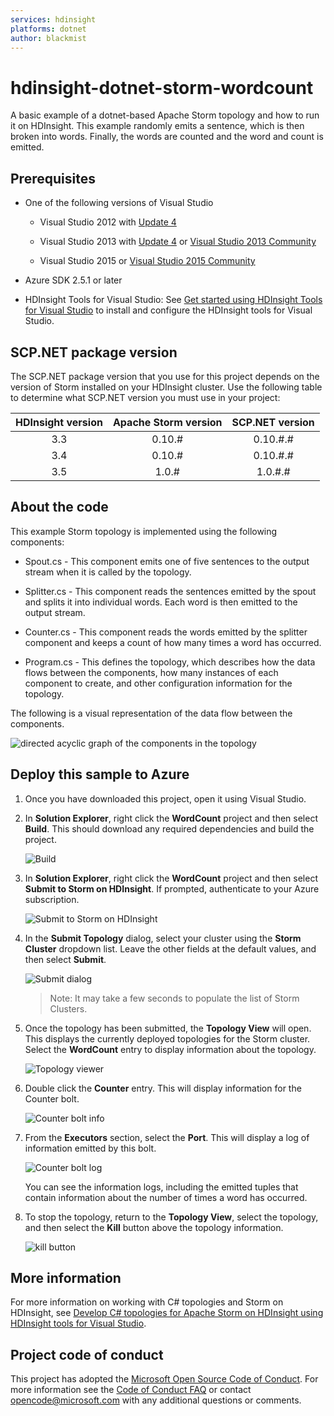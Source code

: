 ```yaml
---
services: hdinsight
platforms: dotnet
author: blackmist
---
```


# hdinsight-dotnet-storm-wordcount
A basic example of a dotnet-based Apache Storm topology and how to run it on HDInsight. This example randomly emits a sentence, which is then broken into words. Finally, the words are counted and the word and count is emitted.

## Prerequisites

* One of the following versions of Visual Studio

    * Visual Studio 2012 with [Update 4](http://www.microsoft.com/download/details.aspx?id=39305)

    * Visual Studio 2013 with [Update 4](http://www.microsoft.com/download/details.aspx?id=44921) or [Visual Studio 2013 Community](http://go.microsoft.com/fwlink/?LinkId=517284)
    
    * Visual Studio 2015 or [Visual Studio 2015 Community](https://go.microsoft.com/fwlink/?linkid=532606&clcid=0x409)

* Azure SDK 2.5.1 or later

* HDInsight Tools for Visual Studio: See [Get started using HDInsight Tools for Visual Studio](https://azure.microsoft.com/documentation/articles/hdinsight-hadoop-visual-studio-tools-get-started/) to install and configure the HDInsight tools for Visual Studio.

## SCP.NET package version

The SCP.NET package version that you use for this project depends on the version of Storm installed on your HDInsight cluster. Use the following table to determine what SCP.NET version you must use in your project:

| HDInsight version | Apache Storm version | SCP.NET version |
|:-----------------:|:--------------------:|:---------------:|
| 3.3 | 0.10.# | 0.10.#.# |
| 3.4 | 0.10.# | 0.10.#.# |
| 3.5 | 1.0.# | 1.0.#.# |

## About the code

This example Storm topology is implemented using the following components:

* Spout.cs - This component emits one of five sentences to the output stream when it is called by the topology.

* Splitter.cs - This component reads the sentences emitted by the spout and splits it into individual words. Each word is then emitted to the output stream.

* Counter.cs - This component reads the words emitted by the splitter component and keeps a count of how many times a word has occurred.

* Program.cs - This defines the topology, which describes how the data flows between the components, how many instances of each component to create, and other configuration information for the topology.

The following is a visual representation of the data flow between the components.

![directed acyclic graph of the components in the topology](./images/wordcount-topology.png)

## Deploy this sample to Azure

1. Once you have downloaded this project, open it using Visual Studio.

2. In __Solution Explorer__, right click the __WordCount__ project and then select __Build__. This should download any required dependencies and build the project.

    ![Build](./images/build.png)

3. In __Solution Explorer__, right click the __WordCount__ project and then select __Submit to Storm on HDInsight__. If prompted, authenticate to your Azure subscription.

    ![Submit to Storm on HDInsight](./images/submit.png)

4. In the __Submit Topology__ dialog, select your cluster using the __Storm Cluster__ dropdown list. Leave the other fields at the default values, and then select __Submit__.

    ![Submit dialog](./images/submitdialog.png)

    > Note: It may take a few seconds to populate the list of Storm Clusters.

5. Once the topology has been submitted, the __Topology View__ will open. This displays the currently deployed topologies for the Storm cluster. Select the __WordCount__ entry to display information about the topology.

    ![Topology viewer](./images/vsuistorm.png)
    
6. Double click the __Counter__ entry. This will display information for the Counter bolt.

    ![Counter bolt info](./images/boltinfo.png)
    
7. From the __Executors__ section, select the __Port__. This will display a log of information emitted by this bolt.

    ![Counter bolt log](./images/boltinstanceinfo.png)
    
    You can see the information logs, including the emitted tuples that contain information about the number of times a word has occurred.

8. To stop the topology, return to the __Topology View__, select the topology, and then select the __Kill__ button above the topology information.

    ![kill button](./images/killbutton.png)

## More information

For more information on working with C# topologies and Storm on HDInsight, see [Develop C# topologies for Apache Storm on HDInsight using HDInsight tools for Visual Studio](https://azure.microsoft.com/documentation/articles/hdinsight-storm-develop-csharp-visual-studio-topology/).

## Project code of conduct

This project has adopted the [Microsoft Open Source Code of Conduct](https://opensource.microsoft.com/codeofconduct/). For more information see the [Code of Conduct FAQ](https://opensource.microsoft.com/codeofconduct/faq/) or contact [opencode@microsoft.com](mailto:opencode@microsoft.com) with any additional questions or comments.